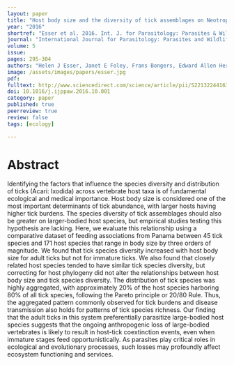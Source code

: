 ```yaml
---
layout: paper
title: "Host body size and the diversity of tick assemblages on Neotropical vertebrates"
year: "2016"
shortref: "Esser et al. 2016. Int. J. for Parasitology: Parasites & Wildlife"
journal: "International Journal for Parasitology: Parasites and Wildlife"
volume: 5
issue: 
pages: 295-304
authors: "Helen J Esser, Janet E Foley, Frans Bongers, Edward Allen Herre, Matthew J Miller, Herbert HT Prins, Patrick A Jansen"
image: /assets/images/papers/esser.jpg
pdf: 
fulltext: http://www.sciencedirect.com/science/article/pii/S2213224416300396
doi: 10.1016/j.ijppaw.2016.10.001
category: paper
published: true
peerreview: true
review: false
tags: [ecology]

---
```


# Abstract

Identifying the factors that influence the species diversity and distribution of ticks (Acari: Ixodida) across vertebrate host taxa is of fundamental ecological and medical importance. Host body size is considered one of the most important determinants of tick abundance, with larger hosts having higher tick burdens. The species diversity of tick assemblages should also be greater on larger-bodied host species, but empirical studies testing this hypothesis are lacking. Here, we evaluate this relationship using a comparative dataset of feeding associations from Panama between 45 tick species and 171 host species that range in body size by three orders of magnitude. We found that tick species diversity increased with host body size for adult ticks but not for immature ticks. We also found that closely related host species tended to have similar tick species diversity, but correcting for host phylogeny did not alter the relationships between host body size and tick species diversity. The distribution of tick species was highly aggregated, with approximately 20% of the host species harboring 80% of all tick species, following the Pareto principle or 20/80 Rule. Thus, the aggregated pattern commonly observed for tick burdens and disease transmission also holds for patterns of tick species richness. Our finding that the adult ticks in this system preferentially parasitize large-bodied host species suggests that the ongoing anthropogenic loss of large-bodied vertebrates is likely to result in host-tick coextinction events, even when immature stages feed opportunistically. As parasites play critical roles in ecological and evolutionary processes, such losses may profoundly affect ecosystem functioning and services.


